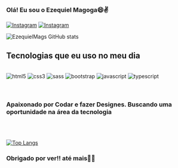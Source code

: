 ### Olá! Eu sou o Ezequiel Magoga😄✌️
[![Instagram](https://img.shields.io/badge/Instagram-E4405F?style=for-the-badge&logo=instagram&logoColor=white)](https://instagram.com/eu.zeks)
[![Instagram](https://img.shields.io/badge/LinkedIn-0077B5?style=for-the-badge&logo=linkedin&logoColor=white)](www.linkedin.com/in/ezequiel-magoga)

![EzequielMags GitHub stats](https://github-readme-stats.vercel.app/api?username=EzequielMags&show_icons=true&theme=tokyonight)

## Tecnologias que eu uso no meu dia

<div style="display: inline_block"><br>
<img aligncenter alt="html5" src="https://img.shields.io/badge/HTML5-E34F26?style=for-the-badge&logo=html5&logoColor=white"/>
<img aligncenter alt="css3" src="https://img.shields.io/badge/CSS3-1572B6?style=for-the-badge&logo=css3&logoColor=white" />
<img aligncenter alt="sass" src="https://img.shields.io/badge/Sass-CC6699?style=for-the-badge&logo=sass&logoColor=white"/>
<img aligncenter alt="bootstrap" src="https://img.shields.io/badge/Bootstrap-563D7C?style=for-the-badge&logo=bootstrap&logoColor=white"/>
<img aligncenter alt="javascript" src="https://img.shields.io/badge/JavaScript-F7DF1E?style=for-the-badge&logo=javascript&logoColor=black"/>
<img aligncenter alt="typescript" src="https://img.shields.io/badge/TypeScript-007ACC?style=for-the-badge&logo=typescript&logoColor=white"/>
</div>

<br/>
<br/>

### Apaixonado por Codar e fazer Designes. Buscando uma oportunidade na área da tecnologia 
<br/>
<br/>

[![Top Langs](https://github-readme-stats.vercel.app/api/top-langs/?username=EzequielMags&layout=donut)](https://github.com/EzequielMags/github-readme-stats)

### Obrigado por ver!! até mais👋👋
